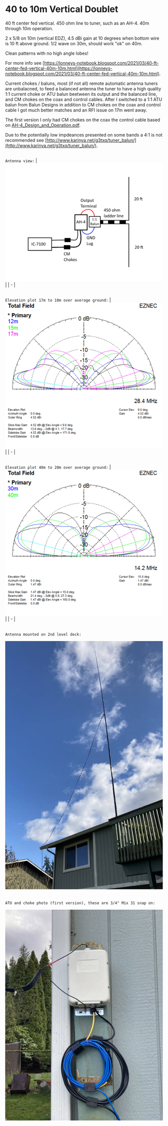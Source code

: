 # 40 to 10m Vertical Doublet
40 ft center fed vertical.
450 ohm line to tuner, such as an AH-4.
40m through 10m operation.

2 x 5/8 on 10m (vertical EDZ), 4.5 dBi gain at 10 degrees when bottom wire is 10 ft above ground.
1/2 wave on 30m, should work "ok" on 40m.

Clean patterns with no high angle lobes!

For more info see [https://lonneys-notebook.blogspot.com/2021/03/40-ft-center-fed-vertical-40m-10m.html](https://lonneys-notebook.blogspot.com/2021/03/40-ft-center-fed-vertical-40m-10m.html).

Current chokes / baluns, most (if not all) remote automatic antenna tuners are unbalacned, to feed a balanced antenna the tuner to have a high quality 1:1 current choke or ATU balun beetween its output and the balanced line, and CM chokes on the coax and control cables. After I switched to a 1:1 ATU balun from Balun Designs in addition to CM chokes on the coax and control cable I got much better matches and an RFI issue on 17m went away.

The first version I only had CM chokes on the coax the control cable based on [AH-4_Design_and_Operation.pdf](https://www.hamoperator.com/HF/AH-4_Design_and_Operation.pdf).

Due to the potentially low impdeances presented on some bands a 4:1 is not recommended see [http://www.karinya.net/g3txq/tuner_balun/](http://www.karinya.net/g3txq/tuner_balun/).

\
`Antenna view:`
| ![Antenna View](Antenna-View.png) |
| - |

\
`Elevation plot 17m to 10m over average ground:`
| ![Elevation Plot](Elevation-Plot-17-10m.png) |
| - |

\
`Elevation plot 40m to 20m over average ground:`
| ![Elevation Plot](Elevation-Plot-40-20m.png) |
| - |

\
`Antenna mounted on 2nd level deck:`

![Antenna-Photo1](Antenna-Photo1.jpeg)

\
`ATU and choke photo (first version), these are 3/4" Mix 31 snap on:`

![Antenna-Photo2](Antenna-Photo2.jpeg)